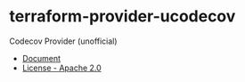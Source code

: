 # terraform-provider-ucodecov

Codecov Provider (unofficial)

- [Document](docs/index.md)
- [License - Apache 2.0](./LICENSE)
